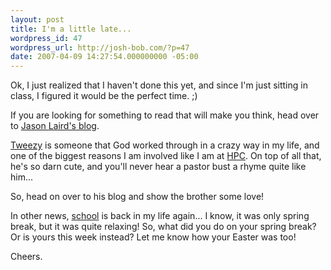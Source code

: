 ```yaml
---
layout: post
title: I'm a little late...
wordpress_id: 47
wordpress_url: http://josh-bob.com/?p=47
date: 2007-04-09 14:27:54.000000000 -05:00
---
```

Ok, I just realized that I haven't done this yet, and since I'm just sitting in class, I figured it would be the perfect time.  ;)

If you are looking for something to read that will make you think, head over to <a href="http://jasonlaird.blogspot.com">Jason Laird's blog</a>.

<a href="http://jasonlaird.blogspot.com">Tweezy</a> is someone that God worked through in a crazy way in my life, and one of the biggest reasons I am involved like I am at <a href="http://www.healingplacechurch.org">HPC</a>. On top of all that, he's so darn cute, and you'll never hear a pastor bust a rhyme quite like him...

So, head on over to his blog and show the brother some love!


In other news, <a href="http://www.lsu.edu">school</a> is back in my life again... I know, it was only spring break, but it was quite relaxing! So, what did you do on your spring break? Or is yours this week instead? Let me know how your Easter was too!

Cheers.
